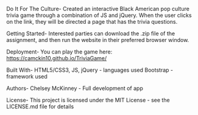 Do It For The Culture- 
Created an interactive Black American pop culture trivia game through a combination of JS and jQuery. When the user clicks on the link, they will be directed a page that has the trivia questions. 

Getting Started-
Interested parties can download the .zip file of the assignment, and then run the website in their preferred browser window. 

Deployment-
You can play the game here: https://camckin10.github.io/TriviaGame/

Built With-
HTML5/CSS3, JS, jQuery - languages used
Bootstrap - framework used

Authors-
Chelsey McKinney - Full development of app

License-
This project is licensed under the MIT License - see the LICENSE.md file for details









